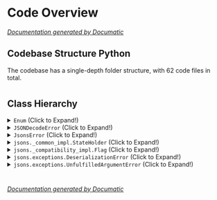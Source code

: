 # Code Overview

[_Documentation generated by Documatic_](https://www.documatic.com)

<!---Documatic-section-Codebase Structure Python-start--->
## Codebase Structure Python

The codebase has a single-depth folder structure,
                with 62 code files in total.

# #
<!---Documatic-section-Codebase Structure Python-end--->

<!---Documatic-section-Class Hierarchy-start--->
## Class Hierarchy

<!---Documatic-block-Enum-start--->
<details>
	<summary><code>Enum</code> (Click to Expand!)</summary>

* jsons._compatibility_impl.Flag
</details>
<!---Documatic-block-Enum-end--->

<!---Documatic-block-JSONDecodeError-start--->
<details>
	<summary><code>JSONDecodeError</code> (Click to Expand!)</summary>

* jsons.exceptions.DecodeError
</details>
<!---Documatic-block-JSONDecodeError-end--->

<!---Documatic-block-JsonsError-start--->
<details>
	<summary><code>JsonsError</code> (Click to Expand!)</summary>

* jsons.exceptions.DeserializationError
* jsons.exceptions.InvalidDecorationError
* jsons.exceptions.SerializationError
* jsons.exceptions.ValidationError
</details>
<!---Documatic-block-JsonsError-end--->

<!---Documatic-block-jsons._common_impl.StateHolder-start--->
<details>
	<summary><code>jsons._common_impl.StateHolder</code> (Click to Expand!)</summary>

* jsons.classes.json_serializable.JsonSerializable
</details>
<!---Documatic-block-jsons._common_impl.StateHolder-end--->

<!---Documatic-block-jsons._compatibility_impl.Flag-start--->
<details>
	<summary><code>jsons._compatibility_impl.Flag</code> (Click to Expand!)</summary>

* jsons.classes.verbosity.Verbosity
</details>
<!---Documatic-block-jsons._compatibility_impl.Flag-end--->

<!---Documatic-block-jsons.exceptions.DeserializationError-start--->
<details>
	<summary><code>jsons.exceptions.DeserializationError</code> (Click to Expand!)</summary>

* jsons.exceptions.DecodeError
* jsons.exceptions.SignatureMismatchError
* jsons.exceptions.UnfulfilledArgumentError
* jsons.exceptions.UnknownClassError
</details>
<!---Documatic-block-jsons.exceptions.DeserializationError-end--->

<!---Documatic-block-jsons.exceptions.UnfulfilledArgumentError-start--->
<details>
	<summary><code>jsons.exceptions.UnfulfilledArgumentError</code> (Click to Expand!)</summary>

* jsons.exceptions.SignatureMismatchError
* jsons.exceptions.UnfulfilledArgumentError
</details>
<!---Documatic-block-jsons.exceptions.UnfulfilledArgumentError-end--->

# #
<!---Documatic-section-Class Hierarchy-end--->

[_Documentation generated by Documatic_](https://www.documatic.com)